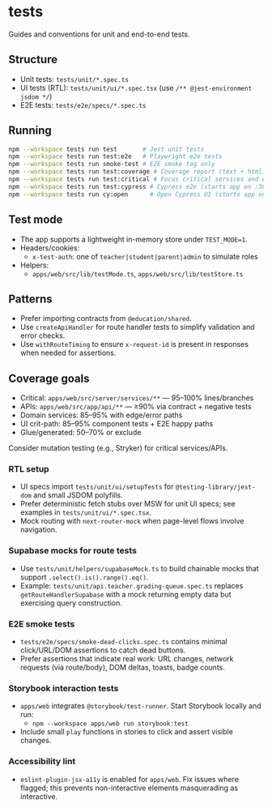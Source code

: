 # tests

Guides and conventions for unit and end-to-end tests.

## Structure

- Unit tests: `tests/unit/*.spec.ts`
- UI tests (RTL): `tests/unit/ui/*.spec.tsx` (use `/** @jest-environment jsdom */`)
- E2E tests: `tests/e2e/specs/*.spec.ts`

## Running

```bash
npm --workspace tests run test       # Jest unit tests
npm --workspace tests run test:e2e   # Playwright e2e tests
npm --workspace tests run smoke-test # E2E smoke tag only
npm --workspace tests run test:coverage # Coverage report (text + html)
npm --workspace tests run test:critical # Focus critical services and APIs
npm --workspace tests run test:cypress # Cypress e2e (starts app on :3030 automatically)
npm --workspace tests run cy:open      # Open Cypress UI (starts app on :3030)
```

## Test mode

- The app supports a lightweight in-memory store under `TEST_MODE=1`.
- Headers/cookies:
  - `x-test-auth`: one of `teacher|student|parent|admin` to simulate roles
- Helpers:
  - `apps/web/src/lib/testMode.ts`, `apps/web/src/lib/testStore.ts`

## Patterns

- Prefer importing contracts from `@education/shared`.
- Use `createApiHandler` for route handler tests to simplify validation and error checks.
- Use `withRouteTiming` to ensure `x-request-id` is present in responses when needed for assertions.

## Coverage goals

- Critical: `apps/web/src/server/services/**` — 95–100% lines/branches
- APIs: `apps/web/src/app/api/**` — ≥90% via contract + negative tests
- Domain services: 85–95% with edge/error paths
- UI crit-path: 85–95% component tests + E2E happy paths
- Glue/generated: 50–70% or exclude

Consider mutation testing (e.g., Stryker) for critical services/APIs.

### RTL setup

- UI specs import `tests/unit/ui/setupTests` for `@testing-library/jest-dom` and small JSDOM polyfills.
- Prefer deterministic fetch stubs over MSW for unit UI specs; see examples in `tests/unit/ui/*.spec.tsx`.
- Mock routing with `next-router-mock` when page-level flows involve navigation.

### Supabase mocks for route tests

- Use `tests/unit/helpers/supabaseMock.ts` to build chainable mocks that support `.select().is().range().eq()`.
- Example: `tests/unit/api.teacher.grading-queue.spec.ts` replaces `getRouteHandlerSupabase` with a mock returning empty data but exercising query construction.

### E2E smoke tests

- `tests/e2e/specs/smoke-dead-clicks.spec.ts` contains minimal click/URL/DOM assertions to catch dead buttons.
- Prefer assertions that indicate real work: URL changes, network requests (via route/body), DOM deltas, toasts, badge counts.

### Storybook interaction tests

- `apps/web` integrates `@storybook/test-runner`. Start Storybook locally and run:
  - `npm --workspace apps/web run storybook:test`
- Include small `play` functions in stories to click and assert visible changes.

### Accessibility lint

- `eslint-plugin-jsx-a11y` is enabled for `apps/web`. Fix issues where flagged; this prevents non-interactive elements masquerading as interactive.


